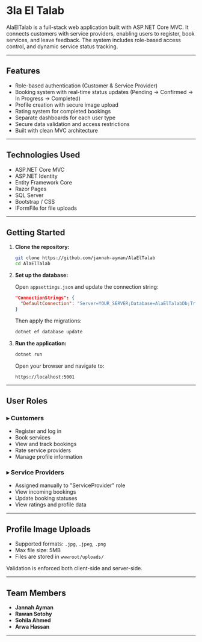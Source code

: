 # 3la El Talab

AlaElTalab is a full-stack web application built with ASP.NET Core MVC. It connects customers with service providers, enabling users to register, book services, and leave feedback. The system includes role-based access control, and dynamic service status tracking.

---

## Features

* Role-based authentication (Customer & Service Provider)
* Booking system with real-time status updates (Pending → Confirmed → In Progress → Completed)
* Profile creation with secure image upload
* Rating system for completed bookings
* Separate dashboards for each user type
* Secure data validation and access restrictions
* Built with clean MVC architecture

---

## Technologies Used

* ASP.NET Core MVC
* ASP.NET Identity
* Entity Framework Core
* Razor Pages
* SQL Server
* Bootstrap / CSS
* IFormFile for file uploads

---

## Getting Started

1. **Clone the repository:**

   ```bash
   git clone https://github.com/jannah-ayman/AlaElTalab
   cd AlaElTalab
   ```

2. **Set up the database:**

   Open `appsettings.json` and update the connection string:

   ```json
   "ConnectionStrings": {
     "DefaultConnection": "Server=YOUR_SERVER;Database=AlaElTalabDb;Trusted_Connection=True;"
   }
   ```

   Then apply the migrations:

   ```bash
   dotnet ef database update
   ```

3. **Run the application:**

   ```bash
   dotnet run
   ```

   Open your browser and navigate to:

   ```
   https://localhost:5001
   ```

---

## User Roles

### ▸ Customers

* Register and log in
* Book services
* View and track bookings
* Rate service providers
* Manage profile information

### ▸ Service Providers

* Assigned manually to "ServiceProvider" role
* View incoming bookings
* Update booking statuses
* View ratings and profile data

---

## Profile Image Uploads

* Supported formats: `.jpg`, `.jpeg`, `.png`
* Max file size: 5MB
* Files are stored in `wwwroot/uploads/`

Validation is enforced both client-side and server-side.

---

## Team Members

* **Jannah Ayman**
* **Rawan Sotohy**
* **Sohila Ahmed**
* **Arwa Hassan**

---

